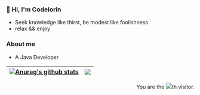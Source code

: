### 👋 Hi, I'm Codelorin

- Seek knowledge like thirst, be modest like foolishness
- relax && enjoy

### About me

- A Java Developer




| <a href="https://github.com/CodeLorin/CodeLorin"><img align="center" src="https://github-readme-stats.vercel.app/api?username=CodeLorin&show_icons=true&include_all_commits=true&hide_border=true" alt="Anurag's github stats" /></a> | <a href="https://github.com/CodeLorin/CodeLorin"><img align="center" src="https://github-readme-stats.vercel.app/api/top-langs/?username=CodeLorin&layout=compact&hide_border=true&hide=html" /></a> |
| ------------------------------------------------------------ | ------------------------------------------------------------ |



<div align="right">You are the <img src="https://profile-counter.glitch.me/CodeLorin/count.svg">th visitor.</div>
